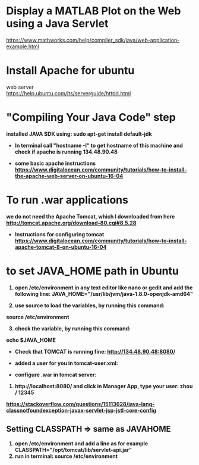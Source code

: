 # Display a MATLAB Plot on the Web using a Java Servlet   
https://www.mathworks.com/help/compiler_sdk/java/web-application-example.html   

# Install Apache for ubuntu
web server   
https://help.ubuntu.com/lts/serverguide/httpd.html
  

# "Compiling Your Java Code" step
<b> installed JAVA SDK using: <b/>
sudo apt-get install default-jdk

- In terminal call "hostname -I" to get hostname of this machine and check if apache is running
134.48.90.48  
* some basic apache instructions https://www.digitalocean.com/community/tutorials/how-to-install-the-apache-web-server-on-ubuntu-16-04   

# To run .war applications  
we do not need the Apache Tomcat, which I downloaded from here http://tomcat.apache.org/download-80.cgi#8.5.28   

- Instructions for configuring tomcat https://www.digitalocean.com/community/tutorials/how-to-install-apache-tomcat-8-on-ubuntu-16-04   

# to set JAVA_HOME path in Ubuntu 
1) open /etc/environment in any text editor like nano or gedit and add the following line:
JAVA_HOME="/usr/lib/jvm/java-1.8.0-openjdk-amd64"  

2) use source to load the variables, by running this command:

source /etc/environment  

3) check the variable, by running this command:

echo $JAVA_HOME  

- Check that TOMCAT is running fine: http://134.48.90.48:8080/  

- added a user for you in tomcat-user.xml:   <user username="zhou" password="12345" roles="manager-gui,admin-gui"/>  

- configure .war in tomcat server:  
1) http://localhost:8080/ and click in Manager App, type your user: zhou / 12345  

https://stackoverflow.com/questions/15113628/java-lang-classnotfoundexception-javax-servlet-jsp-jstl-core-config  

## Setting CLASSPATH => same as JAVAHOME  
1) open /etc/environment and add a line as for example CLASSPATH="/opt/tomcat/lib/servlet-api.jar"  
2) run in terminal: source /etc/environment  
